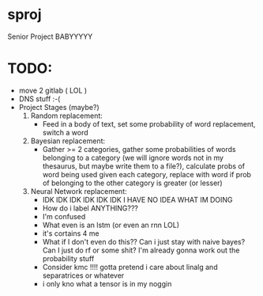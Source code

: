 # sproj
Senior Project BABYYYYY


# TODO:

* move 2 gitlab ( LOL )
* DNS stuff :-(
* Project Stages (maybe?)
  1. Random replacement:
     * Feed in a body of text, set some probability of word replacement, switch a word
  2. Bayesian replacement:
     * Gather >= 2 categories, gather some probabilities of words belonging to a category (we will ignore words not in my thesaurus, but maybe write them to a file?), calculate probs of word being used given each category, replace with word if prob of belonging to the other category is greater (or lesser)
  3. Neural Network replacement:
     * IDK IDK IDK IDK IDK IDK I HAVE NO IDEA WHAT IM DOING
     * How do i label ANYTHING???
     * I'm confused
     * What even is an lstm (or even an rnn LOL)
     * it's cortains 4 me
     * What if I don't even do this?? Can i just stay with naive bayes? Can I just do rf or some shit? I'm already gonna work out the probability stuff
     * Consider kmc !!!! gotta pretend i care about linalg and separatrices or whatever
     * i only kno what a tensor is in my noggin
